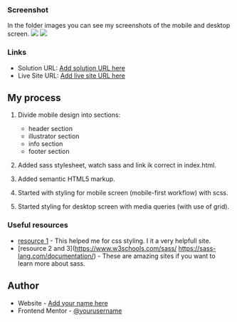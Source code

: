 
### Screenshot
In the folder images you can see my screenshots of the mobile and desktop screen.
![](./screenshotBigScreen.jpg)
![](./screenshotSmallScreen.jpg)


### Links

- Solution URL: [Add solution URL here](https://your-solution-url.com)
- Live Site URL: [Add live site URL here](https://your-live-site-url.com)

## My process
1) Divide mobile design into sections: 
      - header section 
      - illustrator section
      - info section
      - footer section

2) Added sass stylesheet, watch sass and link ik correct in index.html.
3) Added semantic HTML5 markup.
4) Started with styling for mobile screen (mobile-first workflow) with scss.
5) Started styling for desktop screen with media queries (with use of grid).

### Useful resources

- [resource 1](https://www.w3schools.com/css/) - This helped me for css styling. I it a very helpfull site.
- [resource 2 and 3](https://www.w3schools.com/sass/   https://sass-lang.com/documentation/) - These are amazing sites if you want to learn more about sass. 


## Author

- Website - [Add your name here](https://www.your-site.com)
- Frontend Mentor - [@yourusername](https://www.frontendmentor.io/profile/yourusername)

